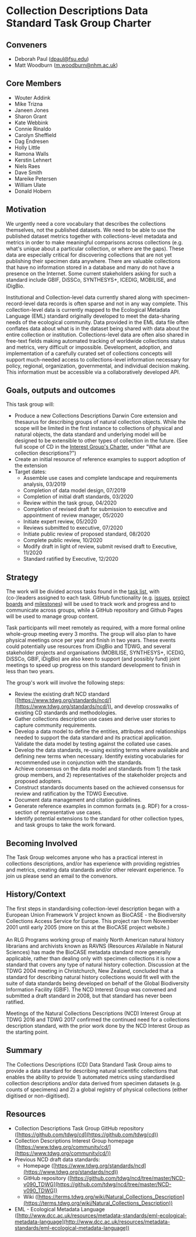 # Collection Descriptions Data Standard Task Group Charter

## Conveners

*   Deborah Paul ([dpaul@fsu.edu](mailto:dpaul@fsu.edu))
*   Matt Woodburn ([m.woodburn@nhm.ac.uk](mailto:m.woodburn@nhm.ac.uk))

## Core Members

*   Wouter Addink
*   Mike Trizna
*   Janeen Jones
*   Sharon Grant
*   Kate Webbink
*   Connie Rinaldo
*   Carolyn Sheffield
*   Dag Endresen
*   Holly Little
*   Ramona Walls
*   Kerstin Lehnert
*   Niels Raes
*   Dave Smith
*   Mareike Petersen
*   William Ulate
*   Donald Hobern

## Motivation

We urgently need a core vocabulary that describes the collections themselves, not the published datasets. We need to be able to use the published dataset metrics together with collections-level metadata and metrics in order to make meaningful comparisons across collections (e.g. what's unique about a particular collection, or where are the gaps). These data are especially critical for discovering collections that are not yet publishing their specimen data anywhere. There are valuable collections that have no information stored in a database and many do not have a presence on the Internet. Some current stakeholders asking for such a standard include GBIF, DiSSCo, SYNTHESYS+, ICEDIG, MOBILISE, and iDigBio.

Institutional and Collection-level data currently shared along with specimen-record-level data records is often sparse and not in any way complete. This collection-level data is currently mapped to the Ecological Metadata Language (EML) standard originally developed to meet the data-sharing needs of the ecological community. Data provided in the EML data file often conflates data about what is in the dataset being shared with data about the entire collection or institution. Collections-level data are often also shared in free-text fields making automated tracking of worldwide collections status and metrics, very difficult or impossible. Development, adoption, and implementation of a carefully curated set of collections concepts will support much-needed access to collections-level information necessary for policy, regional, organization, governmental, and individual decision making. This information must be accessible via a collaboratively developed API.

## Goals, outputs and outcomes

This task group will:
*   Produce a new Collections Descriptions Darwin Core extension and thesaurus for describing groups of natural collection objects. While the scope will be limited in the first instance to collections of physical and natural objects, the data standard and underlying model will be designed to be extensible to other types of collection in the future. (See full scope of CD in the [Interest Group's Charter](https://www.tdwg.org/community/cd/), under "What are collection descriptions?")
*   Create an initial resource of reference examples to support adoption of the extension
*   Target dates:
    *   Assemble use cases and complete landscape and requirements analysis, 03/2019
    *   Completion of data model design, 07/2019
    *   Completion of initial draft standards, 03/2020
    *   Review within the task group, 04/2020
    *   Completion of revised draft for submission to executive and appointment of review manager, 05/2020
    *   Initiate expert review, 05/2020
    *   Reviews submitted to executive, 07/2020
    *   Initiate public review of proposed standard, 08/2020
    *   Complete public review, 10/2020
    *   Modify draft in light of review, submit revised draft to Executive, 11/2020
    *   Standard ratified by Executive, 12/2020

## Strategy

The work will be divided across tasks found in the [task list](https://docs.google.com/spreadsheets/d/1LmQvzOUeO4gbZAnHQPYsqxOwJYg9SqdiNT4guJkJ8RU/edit?usp=sharing), with (co-)leaders assigned to each task. GitHub functionality (e.g. [issues](https://help.github.com/articles/about-issues/), [project boards](https://help.github.com/articles/about-project-boards/) and [milestones](https://help.github.com/articles/about-milestones/)) will be used to track work and progress and to communicate across groups, while a GitHub repository and Github Pages will be used to manage group content. 

Task participants will meet remotely as required, with a more formal online whole-group meeting every 3 months. The group will also plan to have physical meetings once per year and finish in two years. These events could potentially use resources from iDigBio and TDWG, and several stakeholder projects and organisations (MOBILISE, SYNTHESYS+, ICEDIG, DiSSCo, GBIF, iDigBio) are also keen to support (and possibly fund) joint meetings to speed up progress on this standard development to finish in less than two years.

The group's work will involve the following steps:

*   Review the existing draft NCD standard ([https://www.tdwg.org/standards/ncd/](https://www.tdwg.org/standards/ncd/)), and develop crosswalks of existing CD standards and methodologies.
*   Gather collections description use cases and derive user stories to capture community requirements.
*   Develop a data model to define the entities, attributes and relationships needed to support the data standard and its practical application. Validate the data model by testing against the collated use cases.
*   Develop the data standards, re-using existing terms where available and defining new terms when necessary. Identify existing vocabularies for recommended use in conjunction with the standards.
*   Achieve consensus on the data model and standards from 1) the task group members, and 2) representatives of the stakeholder projects and proposed adopters.
*   Construct standards documents based on the achieved consensus for review and ratification by the TDWG Executive.
*   Document data management and citation guidelines.
*   Generate reference examples in common formats (e.g. RDF) for a cross-section of representative use cases.
*   Identify potential extensions to the standard for other collection types, and task groups to take the work forward.

## Becoming Involved

The Task Group welcomes anyone who has a practical interest in collections descriptions, and/or has experience with providing registries and metrics, creating data standards and/or other relevant experience. To join us please send an email to the convenors.

## History/Context

The first steps in standardising collection-level description began with a European Union Framework V project known as BioCASE - the Biodiversity Collections Access Service for Europe. This project ran from November 2001 until early 2005 (more on this at the BioCASE project website.) \
 \
An RLG Programs working group of mainly North American natural history librarians and archivists known as RAVNS (Resources AVailable in Natural Sciences) has made the BioCASE metadata standard more generally applicable, rather than dealing only with specimen collections it is now a standard that covers any type of natural history collection. Discussion at the TDWG 2004 meeting in Christchurch, New Zealand, concluded that a standard for describing natural history collections would fit well with the suite of data standards being developed on behalf of the Global Biodiversity Information Facility (GBIF). The NCD Interest Group was convened and submitted a draft standard in 2008, but that standard has never been ratified.

Meetings of the Natural Collections Descriptions (NCD) Interest Group at TDWG 2016 and TDWG 2017 confirmed the continued need for a collections description standard, with the prior work done by the NCD Interest Group as the starting point.

## Summary

The Collections Descriptions (CD) Data Standard Task Group aims to provide a data standard for describing natural scientific collections that enables the ability to provide 1) automated metrics using standardised collection descriptions and/or data derived from specimen datasets (e.g. counts of specimens) and 2) a global registry of physical collections (either digitised or non-digitised).

## Resources

*   Collection Descriptions Task Group GitHub repository ([https://github.com/tdwg/cd](https://github.com/tdwg/cd))
*   Collection Descriptions Interest Group homepage ([https://www.tdwg.org/community/cd/](https://www.tdwg.org/community/cd/))
*   Previous NCD draft data standards:
    *   Homepage ([https://www.tdwg.org/standards/ncd](https://www.tdwg.org/standards/ncd))
    *   GitHub repository ([https://github.com/tdwg/ncd/tree/master/NCD-v090_TDWG](https://github.com/tdwg/ncd/tree/master/NCD-v090_TDWG))
    *   Wiki ([https://terms.tdwg.org/wiki/Natural_Collections_Description](https://terms.tdwg.org/wiki/Natural_Collections_Description))
*   EML - Ecological Metadata Language ([http://www.dcc.ac.uk/resources/metadata-standards/eml-ecological-metadata-language](http://www.dcc.ac.uk/resources/metadata-standards/eml-ecological-metadata-language))
